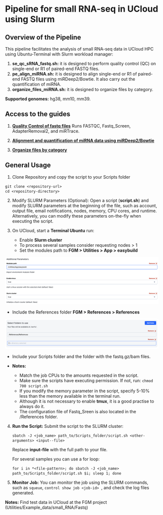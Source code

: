 # Pipeline for small RNA-seq in UCloud using Slurm

## Overview of the Pipeline

This pipeline facilitates the analysis of small RNA-seq data in UCloud HPC using Ubuntu-Terminal with Slurm workload manager:
1. **se_qc_sRNA_fastq.sh:** it is designed to perform quality control (QC) on single-end or R1 of
paired-end FASTQ files.
2. **pe_align_miRNA.sh:** it is designed to align single-end or R1 of paired-end FASTQ files using miRDeep2/Bowtie. It also carry out the quantification of miRNA.
3. **organize_files_miRNA.sh:** it is designed to organize files by category.

**Supported genomes:** hg38, mm10, mm39.

## Access to the guides

1. [**Quality Control of fastq files**](https://github.com/FGM-SDU/sRNA-seq_miRNA/blob/main/Markdown/QC_fastq_files.md)
Runs FASTQC, Fastq_Screen, AdapterRemoval2, and miRTrace.

2. [**Alignment and quantification of miRNA data using miRDeep2/Bowtie**](https://github.com/FGM-SDU/sRNA-seq_miRNA/blob/main/Markdown/Pipeline_Small_RNA-seq.md)

3. [**Organize files by category**](https://github.com/FGM-SDU/sRNA-seq_miRNA/blob/main/Markdown/Pipeline_Small_RNA-seq.md#output-files-reorganization-optional)

## General Usage
1.  Clone Repository and copy the script to your Scripts folder
<!-- -->
    git clone <repository-url>
    cd <repository-directory>

2.  Modify SLURM Parameters (Optional): Open a script
    (**script.sh**) and modify SLURM parameters at the beginning of
    the file, such as account, output file, email notifications, nodes,
    memory, CPU cores, and runtime. Alternatively, you can modify these
    parameters on-the-fly when executing the script.

3.  On UCloud, start a **Terminal Ubuntu** run:

    - Enable **Slurm cluster**
    - To process several samples consider requesting nodes \> 1
    - Set the modules path to **FGM \> Utilities \> App \> easybuild**

![](./Img/terminal_slurm.png)

- Include the References folder **FGM \> References \> References**

![](./Img/terminal_folders.png)

- Include your Scripts folder and the folder with the fastq.gz/bam files.

- **Notes:**
  - Match the job CPUs to the amounts requested in the script.
  - Make sure the scripts have executing permission. If not, run: `chmod 700 script.sh`
  - If you modify the memory parameter in the script, specify 5-10% less
    than the memory available in the terminal run.
  - Although it is not necessary to enable **tmux**, it is a good
    practise to always do it.
  - The configuration file of Fastq_Sreen is also located in the
    /References folder.

4.  **Run the Script:** Submit the script to the SLURM cluster:

        sbatch -J <job_name> path_to/Scripts_folder/script.sh <other-arguments> <input--file>

    Replace **input-file** with the full path to your file.

    For several samples you can use a for loop:

        for i in *<file-pattern>; do sbatch -J <job_name> path_to/Scripts_folder/script.sh $i; sleep 1; done

5.  **Monitor Job:** You can monitor the job using the SLURM commands,
    such as `squeue`, `control show job <job-id> `, and check the log files
    generated.

**Notes:** Find test data in UCloud at the FGM project (Utilities/Example_data/small_RNA/Fastq)
